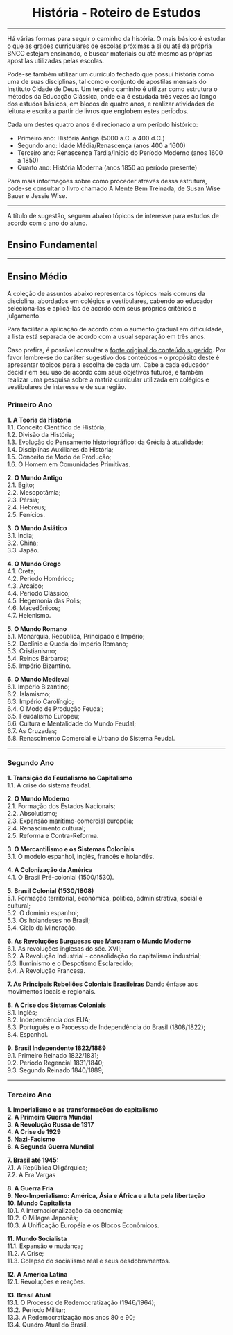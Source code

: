 <h1 align="center">História - Roteiro de Estudos</h1>

---

Há várias formas para seguir o caminho da história. O mais básico é estudar o que as grades curriculares de escolas próximas a si ou até da própria BNCC estejam ensinando, e buscar materiais ou até mesmo as próprias apostilas utilizadas pelas escolas.

Pode-se também utilizar um currículo fechado que possui história como uma de suas disciplinas, tal como o conjunto de apostilas mensais do Instituto Cidade de Deus. Um terceiro caminho é utilizar como estrutura o métodos da Educação Clássica, onde ela é estudada três vezes ao longo dos estudos básicos, em blocos de quatro anos, e realizar atividades de leitura e escrita a partir de livros que englobem estes períodos.

Cada um destes quatro anos é direcionado a um período histórico:

- Primeiro ano: História Antiga (5000 a.C. a 400 d.C.)
- Segundo ano: Idade Média/Renascença (anos 400 a 1600)
- Terceiro ano: Renascença Tardia/Início do Período Moderno (anos 1600 a 1850)
- Quarto ano: História Moderna (anos 1850 ao período presente)

Para mais informações sobre como proceder através dessa estrutura, pode-se consultar o livro chamado A Mente Bem Treinada, de Susan Wise Bauer e Jessie Wise.

---

A título de sugestão, seguem abaixo tópicos de interesse para estudos de acordo com o ano do aluno.

## Ensino Fundamental

---

## Ensino Médio

A coleção de assuntos abaixo representa os tópicos mais comuns da disciplina, abordados em colégios e vestibulares, cabendo ao educador selecioná-las e aplicá-las de acordo com seus próprios critérios e julgamento.

Para facilitar a aplicação de acordo com o aumento gradual em dificuldade, a lista está separada de acordo com a usual separação em três anos.

Caso prefira, é possível consultar a [fonte original do conteúdo sugerido](http://www.copeve.ufal.br/sistema/anexos/Curso%20Pre-Vestibular%20Conexoes%20de%20Saberes%202011/Conteudo%20Programatico%20-%20Conexoes%202011.pdf). Por favor lembre-se do caráter sugestivo dos conteúdos - o propósito deste é apresentar tópicos para a escolha de cada um. Cabe a cada educador decidir em seu uso de acordo com seus objetivos futuros, e também realizar uma pesquisa sobre a matriz curricular utilizada em colégios e vestibulares de interesse e de sua região.

### Primeiro Ano

**1. A Teoria da História**  
1.1. Conceito Científico de História;  
1.2. Divisão da História;  
1.3. Evolução do Pensamento historiográfico: da Grécia à atualidade;  
1.4. Disciplinas Auxiliares da História;  
1.5. Conceito de Modo de Produção;  
1.6. O Homem em Comunidades Primitivas.

**2. O Mundo Antigo**  
2.1. Egito;  
2.2. Mesopotâmia;  
2.3. Pérsia;  
2.4. Hebreus;  
2.5. Fenícios.

**3. O Mundo Asiático**  
3.1. Índia;  
3.2. China;  
3.3. Japão.

**4. O Mundo Grego**  
4.1. Creta;  
4.2. Período Homérico;  
4.3. Arcaico;  
4.4. Período Clássico;  
4.5. Hegemonia das Polis;  
4.6. Macedônicos;  
4.7. Helenismo.

**5. O Mundo Romano**  
5.1. Monarquia, República, Principado e Império;  
5.2. Declínio e Queda do Império Romano;  
5.3. Cristianismo;  
5.4. Reinos Bárbaros;  
5.5. Império Bizantino.

**6. O Mundo Medieval**  
6.1. Império Bizantino;  
6.2. Islamismo;  
6.3. Império Carolíngio;  
6.4. O Modo de Produção Feudal;  
6.5. Feudalismo Europeu;  
6.6. Cultura e Mentalidade do Mundo Feudal;  
6.7. As Cruzadas;  
6.8. Renascimento Comercial e Urbano do Sistema Feudal.

---

### Segundo Ano

**1. Transição do Feudalismo ao Capitalismo**  
1.1. A crise do sistema feudal.

**2. O Mundo Moderno**  
2.1. Formação dos Estados Nacionais;  
2.2. Absolutismo;  
2.3. Expansão marítimo-comercial européia;  
2.4. Renascimento cultural;  
2.5. Reforma e Contra-Reforma.

**3. O Mercantilismo e os Sistemas Coloniais**  
3.1. O modelo espanhol, inglês, francês e holandês.

**4. A Colonização da América**  
4.1. O Brasil Pré-colonial (1500/1530).

**5. Brasil Colonial (1530/1808)**  
5.1. Formação territorial, econômica, política, administrativa, social e cultural;  
5.2. O domínio espanhol;  
5.3. Os holandeses no Brasil;  
5.4. Ciclo da Mineração.

**6. As Revoluções Burguesas que Marcaram o Mundo Moderno**  
6.1. As revoluções inglesas do séc. XVII;  
6.2. A Revolução Industrial - consolidação do capitalismo industrial;  
6.3. Iluminismo e o Despotismo Esclarecido;  
6.4. A Revolução Francesa.

**7. As Principais Rebeliões Coloniais Brasileiras**
Dando ênfase aos movimentos locais e regionais.

**8. A Crise dos Sistemas Coloniais**  
8.1. Inglês;  
8.2. Independência dos EUA;  
8.3. Português e o Processo de Independência do Brasil (1808/1822);  
8.4. Espanhol.

**9. Brasil Independente 1822/1889**  
9.1. Primeiro Reinado 1822/1831;  
9.2. Período Regencial 1831/1840;  
9.3. Segundo Reinado 1840/1889;

---

### Terceiro Ano

**1. Imperialismo e as transformações do capitalismo**  
**2. A Primeira Guerra Mundial**  
**3. A Revolução Russa de 1917**  
**4. A Crise de 1929**  
**5. Nazi-Facismo**  
**6. A Segunda Guerra Mundial**

**7. Brasil até 1945:**  
7.1. A República Oligárquica;  
7.2. A Era Vargas

**8. A Guerra Fria**  
**9. Neo-Imperialismo: América, Ásia e África e a luta pela libertação**  
**10. Mundo Capitalista**  
10.1. A Internacionalização da economia;  
10.2. O Milagre Japonês;  
10.3. A Unificação Européia e os Blocos Econômicos.

**11. Mundo Socialista**  
11.1. Expansão e mudança;  
11.2. A Crise;  
11.3. Colapso do socialismo real e seus desdobramentos.

**12. A América Latina**  
12.1. Revoluções e reações.

**13. Brasil Atual**  
13.1. O Processo de Redemocratização (1946/1964);  
13.2. Período Militar;  
13.3. A Redemocratização nos anos 80 e 90;  
13.4. Quadro Atual do Brasil.
